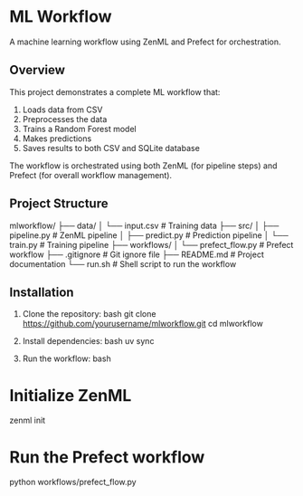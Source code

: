 # ML Workflow

A machine learning workflow using ZenML and Prefect for orchestration.

## Overview

This project demonstrates a complete ML workflow that:
1. Loads data from CSV
2. Preprocesses the data
3. Trains a Random Forest model
4. Makes predictions
5. Saves results to both CSV and SQLite database

The workflow is orchestrated using both ZenML (for pipeline steps) and Prefect (for overall workflow management).

## Project Structure

mlworkflow/
├── data/
│ └── input.csv # Training data
├── src/
│ ├── pipeline.py # ZenML pipeline
│ ├── predict.py # Prediction pipeline
│ └── train.py # Training pipeline
├── workflows/
│ └── prefect_flow.py # Prefect workflow
├── .gitignore # Git ignore file
├── README.md # Project documentation
└── run.sh # Shell script to run the workflow

## Installation

1. Clone the repository:
bash
git clone https://github.com/yourusername/mlworkflow.git
cd mlworkflow

2. Install dependencies:
bash
uv sync

3. Run the workflow:
bash
# Initialize ZenML
zenml init

# Run the Prefect workflow
python workflows/prefect_flow.py
